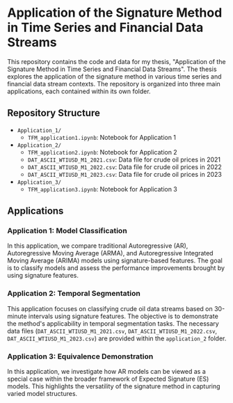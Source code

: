 
# Application of the Signature Method in Time Series and Financial Data Streams

This repository contains the code and data for my thesis, "Application of the Signature Method in Time Series and Financial Data Streams". The thesis explores the application of the signature method in various time series and financial data stream contexts. The repository is organized into three main applications, each contained within its own folder.

## Repository Structure

- `Application_1/`
  - `TFM_application1.ipynb`: Notebook for Application 1
- `Application_2/`
  - `TFM_application2.ipynb`: Notebook for Application 2
  - `DAT_ASCII_WTIUSD_M1_2021.csv`: Data file for crude oil prices in 2021
  - `DAT_ASCII_WTIUSD_M1_2022.csv`: Data file for crude oil prices in 2022
  - `DAT_ASCII_WTIUSD_M1_2023.csv`: Data file for crude oil prices in 2023
- `Application_3/`
  - `TFM_application3.ipynb`: Notebook for Application 3

## Applications

### Application 1: Model Classification

In this application, we compare traditional Autoregressive (AR), Autoregressive Moving Average (ARMA), and Autoregressive Integrated Moving Average (ARIMA) models using signature-based features. The goal is to classify models and assess the performance improvements brought by using signature features.

### Application 2: Temporal Segmentation

This application focuses on classifying crude oil data streams based on 30-minute intervals using signature features. The objective is to demonstrate the method's applicability in temporal segmentation tasks. The necessary data files (`DAT_ASCII_WTIUSD_M1_2021.csv`, `DAT_ASCII_WTIUSD_M1_2022.csv`, `DAT_ASCII_WTIUSD_M1_2023.csv`) are provided within the `application_2` folder.

### Application 3: Equivalence Demonstration

In this application, we investigate how AR models can be viewed as a special case within the broader framework of Expected Signature (ES) models. This highlights the versatility of the signature method in capturing varied model structures.

